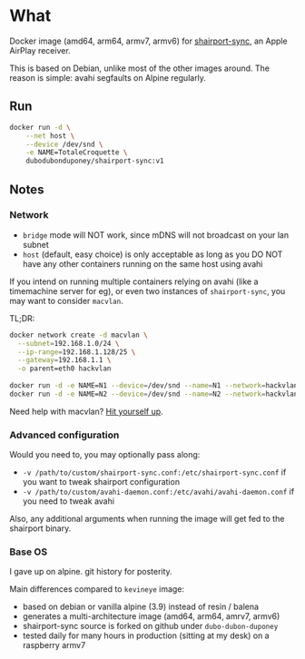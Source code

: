 # What

Docker image (amd64, arm64, armv7, armv6) for [shairport-sync](https://github.com/mikebrady/shairport-sync), an Apple AirPlay receiver.

This is based on Debian, unlike most of the other images around. The reason is simple: avahi segfaults on Alpine regularly.

## Run

```bash
docker run -d \
    --net host \
    --device /dev/snd \
    -e NAME=TotaleCroquette \
    dubodubonduponey/shairport-sync:v1
```

## Notes

### Network

 * `bridge` mode will NOT work, since mDNS will not broadcast on your lan subnet
 * `host` (default, easy choice) is only acceptable as long as you DO NOT have any other containers running on the same host using avahi

If you intend on running multiple containers relying on avahi (like a timemachine server for eg), or even two instances
of `shairport-sync`, you may want to consider `macvlan`.

TL;DR:

```bash
docker network create -d macvlan \
  --subnet=192.168.1.0/24 \
  --ip-range=192.168.1.128/25 \
  --gateway=192.168.1.1 \
  -o parent=eth0 hackvlan
  
docker run -d -e NAME=N1 --device=/dev/snd --name=N1 --network=hackvlan dubodubonduponey/shairport-sync:v1
docker run -d -e NAME=N2 --device=/dev/snd --name=N2 --network=hackvlan dubodubonduponey/shairport-sync:v1
```

Need help with macvlan?
[Hit yourself up](https://docs.docker.com/network/macvlan/).

### Advanced configuration

Would you need to, you may optionally pass along:
 
 * `-v /path/to/custom/shairport-sync.conf:/etc/shairport-sync.conf` if you want to tweak shairport configuration
 * `-v /path/to/custom/avahi-daemon.conf:/etc/avahi/avahi-daemon.conf` if you need to tweak avahi

Also, any additional arguments when running the image will get fed to the shairport binary.

### Base OS

I gave up on alpine. git history for posterity.

Main differences compared to `kevineye` image:

 * based on debian or vanilla alpine (3.9) instead of resin / balena
 * generates a multi-architecture image (amd64, arm64, amrv7, armv6)
 * shairport-sync source is forked on github under `dubo-dubon-duponey`
 * tested daily for many hours in production (sitting at my desk) on a raspberry armv7
